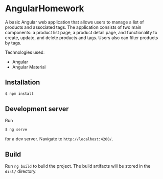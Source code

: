 # AngularHomework

A basic Angular web application that allows users to manage a list of products and associated tags. The application consists of two main components: a product list page, a product detail page, and functionality to create, update, and delete products and tags. Users also can filter products by tags.

Technologies used:
* Angular
* Angular Material

## Installation

```bash
$ npm install
```

## Development server

Run 
```bash
$ ng serve
``` 
for a dev server. Navigate to `http://localhost:4200/`.

## Build

Run `ng build` to build the project. The build artifacts will be stored in the `dist/` directory.

